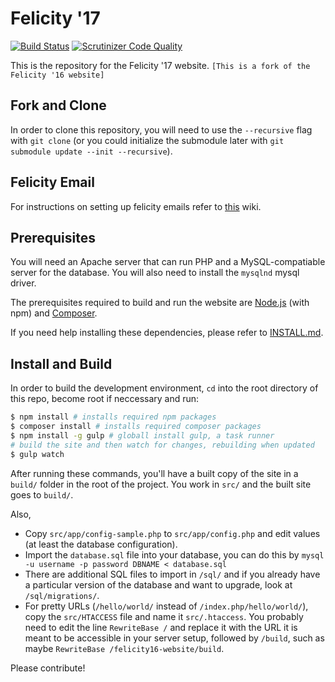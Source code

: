 # Felicity '17
[![Build Status](https://travis-ci.org/felicity-iiith/felicity16-website.svg?branch=master)](https://travis-ci.org/felicity-iiith/felicity16-website)
[![Scrutinizer Code Quality](https://scrutinizer-ci.com/g/felicity-iiith/felicity16-website/badges/quality-score.png?b=master)](https://scrutinizer-ci.com/g/felicity-iiith/felicity16-website/?branch=master)

This is the repository for the Felicity '17 website. `[This is a fork of the Felicity '16 website]`

## Fork and Clone

In order to clone this repository, you will need to use the `--recursive` flag with `git clone` (or you could initialize the submodule later with `git submodule update --init --recursive`).

## Felicity Email
For instructions on setting up felicity emails refer to [this](https://github.com/felicity-iiith/felicity17-website/wiki/Felicity-email-setup-Instructions) wiki.  

## Prerequisites

You will need an Apache server that can run PHP and a MySQL-compatiable server for the database. You will also need to install the `mysqlnd` mysql driver.

The prerequisites required to build and run the website are [Node.js](https://nodejs.org/) (with npm) and [Composer](https://getcomposer.org).

If you need help installing these dependencies, please refer to [INSTALL.md](INSTALL.md).

## Install and Build
In order to build the development environment, `cd` into the root directory of this repo, become root if neccessary and run:
```sh
$ npm install # installs required npm packages
$ composer install # installs required composer packages
$ npm install -g gulp # globall install gulp, a task runner
# build the site and then watch for changes, rebuilding when updated
$ gulp watch
```

After running these commands, you'll have a built copy of the site in a `build/` folder in the root of the project. You work in `src/` and the built site goes to `build/`.

Also,
- Copy `src/app/config-sample.php` to `src/app/config.php` and edit values (at least the database configuration).
- Import the `database.sql` file into your database, you can do this by `mysql -u username -p password DBNAME < database.sql`
- There are additional SQL files to import in `/sql/` and if you already have a particular version of the database and want to upgrade, look at `/sql/migrations/`.
- For pretty URLs (`/hello/world/` instead of `/index.php/hello/world/`), copy the `src/HTACCESS` file and name it `src/.htaccess`. You probably need to edit the line `RewriteBase /` and replace it with the URL it is meant to be accessible in your server setup, followed by `/build`, such as maybe `RewriteBase /felicity16-website/build`.

Please contribute!
